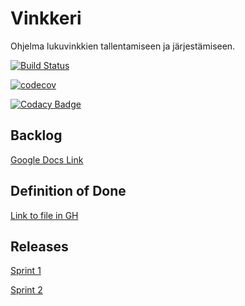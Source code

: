 ﻿# Vinkkeri
Ohjelma lukuvinkkien tallentamiseen ja järjestämiseen.

[![Build Status](https://travis-ci.com/nicohi/ryhmaryhma.svg?branch=master)](https://travis-ci.com/nicohi/ryhmaryhma)

[![codecov](https://codecov.io/gh/nicohi/ryhmaryhma/branch/master/graph/badge.svg)](https://codecov.io/gh/nicohi/ryhmaryhma)

[![Codacy Badge](https://api.codacy.com/project/badge/Grade/bcb266eea14144ca988f7b6d41a43035)](https://www.codacy.com/app/nicohi/ryhmaryhma?utm_source=github.com&amp;utm_medium=referral&amp;utm_content=nicohi/ryhmaryhma&amp;utm_campaign=Badge_Grade)

## Backlog
[Google Docs Link](https://docs.google.com/spreadsheets/d/1UvyBTv1gYbayRUFBpsKucNMu47pkcVWUs_SA5q2V9Y0/edit?usp=sharing)

## Definition of Done
[Link to file in GH](https://github.com/nicohi/ryhmaryhma/blob/master/DOD.md)

## Releases
[Sprint 1](https://github.com/nicohi/ryhmaryhma/releases/tag/Sprint_1)

[Sprint 2](https://github.com/nicohi/ryhmaryhma/releases/tag/Sprint_2)
